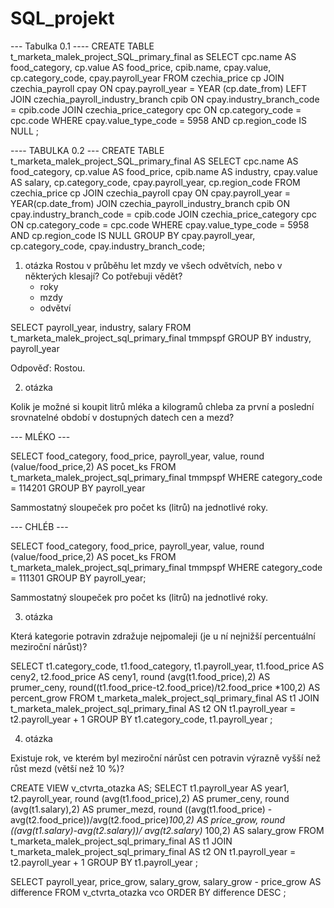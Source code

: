 # SQL_projekt


--- Tabulka 0.1 ----
CREATE TABLE t_marketa_malek_project_SQL_primary_final as
SELECT
	cpc.name AS food_category,
	cp.value AS food_price,
	cpib.name,
	cpay.value,
	cp.category_code,
	cpay.payroll_year
FROM czechia_price cp 
JOIN czechia_payroll cpay 
	ON cpay.payroll_year = YEAR (cp.date_from)
LEFT JOIN czechia_payroll_industry_branch cpib 
	ON cpay.industry_branch_code = cpib.code 
JOIN czechia_price_category cpc 
	ON cp.category_code = cpc.code 
WHERE cpay.value_type_code = 5958
	AND cp.region_code IS NULL
;

---- TABULKA 0.2 ---
CREATE TABLE t_marketa_malek_project_SQL_primary_final AS
SELECT
	cpc.name AS food_category,
	cp.value AS food_price,
	cpib.name AS industry,
	cpay.value AS salary,
	cp.category_code,
	cpay.payroll_year,
	cp.region_code
FROM czechia_price cp 
JOIN czechia_payroll cpay 
	ON cpay.payroll_year = YEAR(cp.date_from)
JOIN czechia_payroll_industry_branch cpib 
	ON cpay.industry_branch_code = cpib.code 
JOIN czechia_price_category cpc 
	ON cp.category_code = cpc.code 
WHERE cpay.value_type_code = 5958
	AND cp.region_code IS NULL
GROUP BY cpay.payroll_year, cp.category_code, cpay.industry_branch_code;

1. otázka
  Rostou v průběhu let mzdy ve všech odvětvích, nebo v některých klesají?
    Co potřebuji vědět?
      * roky
      * mzdy
      * odvětví
      
SELECT 
	payroll_year,
	industry,
	salary
FROM t_marketa_malek_project_sql_primary_final tmmpspf 
GROUP BY industry, payroll_year

Odpověď: Rostou.


2. otázka

Kolik je možné si koupit litrů mléka a kilogramů chleba za první a poslední srovnatelné období v dostupných datech cen a mezd?

--- MLÉKO ---

SELECT
	food_category,
	food_price,
	payroll_year,
	value,
	round (value/food_price,2) AS pocet_ks
FROM t_marketa_malek_project_sql_primary_final tmmpspf 
WHERE category_code = 114201
GROUP BY payroll_year

Sammostatný sloupeček pro počet ks (litrů) na jednotlivé roky.

--- CHLÉB ---

SELECT
	food_category,
	food_price,
	payroll_year,
	value,
	round (value/food_price,2) AS pocet_ks
FROM t_marketa_malek_project_sql_primary_final tmmpspf 
WHERE category_code = 111301
GROUP BY payroll_year;

Sammostatný sloupeček pro počet ks (litrů) na jednotlivé roky.

3. otázka

Která kategorie potravin zdražuje nejpomaleji (je u ní nejnižší percentuální meziroční nárůst)?

SELECT 
	t1.category_code,
	t1.food_category,
	t1.payroll_year,
	t1.food_price AS ceny2,
	t2.food_price AS ceny1,
	round (avg(t1.food_price),2) AS prumer_ceny,
	round((t1.food_price-t2.food_price)/t2.food_price *100,2) AS percent_grow
FROM t_marketa_malek_project_sql_primary_final AS t1
JOIN  t_marketa_malek_project_sql_primary_final AS t2
	ON t1.payroll_year = t2.payroll_year + 1
GROUP BY t1.category_code, t1.payroll_year
;

4. otázka

Existuje rok, ve kterém byl meziroční nárůst cen potravin výrazně vyšší než růst mezd (větší než 10 %)?

CREATE VIEW v_ctvrta_otazka AS;
SELECT
	t1.payroll_year AS year1,
	t2.payroll_year,
	round (avg(t1.food_price),2) AS prumer_ceny,
	round (avg(t1.salary),2) AS prumer_mezd,
	round ((avg(t1.food_price) - avg(t2.food_price))/avg(t2.food_price)*100,2) AS price_grow,
	round ((avg(t1.salary)-avg(t2.salary))/ avg(t2.salary)* 100,2) AS salary_grow
FROM t_marketa_malek_project_sql_primary_final AS t1
JOIN t_marketa_malek_project_sql_primary_final AS t2
	ON t1.payroll_year = t2.payroll_year + 1
GROUP BY t1.payroll_year
;
	
SELECT 
	payroll_year,
	price_grow,
	salary_grow,
	salary_grow - price_grow AS difference
FROM v_ctvrta_otazka vco
ORDER BY difference DESC
;


